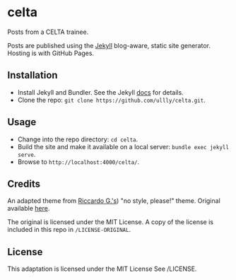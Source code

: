 # celta

Posts from a CELTA trainee. 

Posts are published using the [Jekyll](https://jekyllrb.com) blog-aware, static site generator. 
Hosting is with GitHub Pages. 

## Installation 

* Install Jekyll and Bundler. See the Jekyll [docs](https://jekyllrb.com/docs/) for details.
* Clone the repo: `git clone https://github.com/ullly/celta.git`.

## Usage

* Change into the repo directory: `cd celta`.
* Build the site and make it available on a local server: `bundle exec jekyll serve`.
* Browse to `http://localhost:4000/celta/`.

## Credits

An adapted theme from [Riccardo G.'s](https://github.com/riggraz)) "no style, please!" theme. Original available 
[here](https://github.com/riggraz/no-style-please).

The original is licensed under the MIT License. A copy of the license is included in this repo in `/LICENSE-ORIGINAL`.

## License

This adaptation is licensed under the MIT License See /LICENSE.
